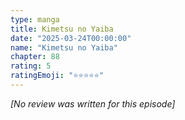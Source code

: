 ```yaml
---
type: manga
title: Kimetsu no Yaiba
date: "2025-03-24T00:00:00"
name: "Kimetsu no Yaiba"
chapter: 88
rating: 5
ratingEmoji: "⭐️⭐️⭐️⭐️⭐️"
---
```


_[No review was written for this episode]_